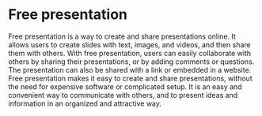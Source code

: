 # Free presentation

Free presentation is a way to create and share presentations online. It allows users to create slides with text, images, and videos, and then share them with others. With free presentation, users can easily collaborate with others by sharing their presentations, or by adding comments or questions. The presentation can also be shared with a link or embedded in a website. Free presentation makes it easy to create and share presentations, without the need for expensive software or complicated setup. It is an easy and convenient way to communicate with others, and to present ideas and information in an organized and attractive way.
